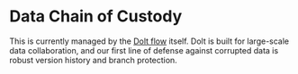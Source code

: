 # Data Chain of Custody

This is currently managed by the [Dolt flow](https://www.dolthub.com/) itself. Dolt is built for large-scale data collaboration, and our first line of defense against corrupted data is robust version history and branch protection.

